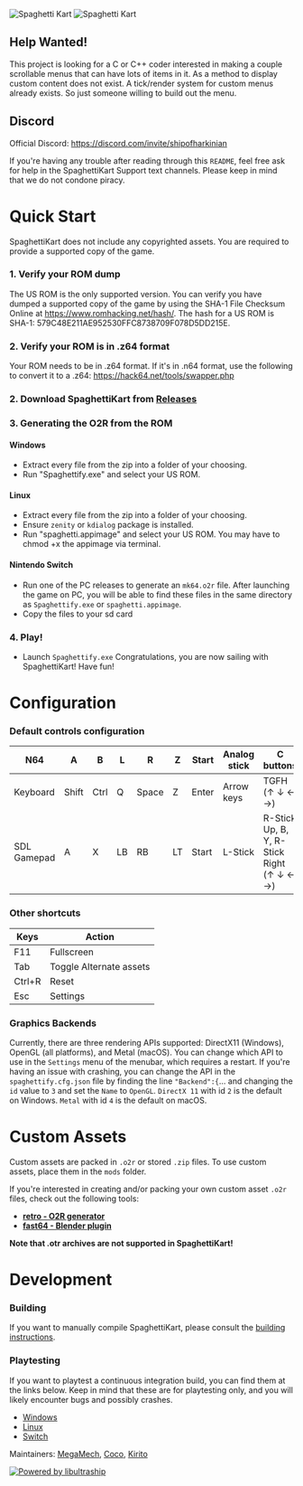 ![Spaghetti Kart](docs/spaghettigithublight.png#gh-light-mode-only)
![Spaghetti Kart](docs/spaghettigithubnight.png#gh-dark-mode-only)

## Help Wanted!
This project is looking for a C or C++ coder interested in making a couple scrollable menus that can have lots of items in it. As a method to display custom content does not exist. A tick/render system for custom menus already exists. So just someone willing to build out the menu.

## Discord

Official Discord: https://discord.com/invite/shipofharkinian

If you're having any trouble after reading through this `README`, feel free ask for help in the SpaghettiKart Support text channels. Please keep in mind that we do not condone piracy.

# Quick Start

SpaghettiKart does not include any copyrighted assets.  You are required to provide a supported copy of the game.

### 1. Verify your ROM dump
The US ROM is the only supported version. You can verify you have dumped a supported copy of the game by using the SHA-1 File Checksum Online at https://www.romhacking.net/hash/. The hash for a US ROM is SHA-1: 579C48E211AE952530FFC8738709F078D5DD215E.

### 2. Verify your ROM is in .z64 format
Your ROM needs to be in .z64 format. If it's in .n64 format, use the following to convert it to a .z64: https://hack64.net/tools/swapper.php

### 2. Download SpaghettiKart from [Releases](https://github.com/HarbourMasters/SpaghettiKart/releases)

### 3. Generating the O2R from the ROM
#### Windows
* Extract every file from the zip into a folder of your choosing.
* Run "Spaghettify.exe" and select your US ROM.

#### Linux
* Extract every file from the zip into a folder of your choosing.
* Ensure `zenity` or `kdialog` package is installed.
* Run "spaghetti.appimage" and select your US ROM. You may have to chmod +x the appimage via terminal.

#### Nintendo Switch
* Run one of the PC releases to generate an `mk64.o2r` file. After launching the game on PC, you will be able to find these files in the same directory as `Spaghettify.exe` or `spaghetti.appimage`.
* Copy the files to your sd card

### 4. Play!
* Launch `Spaghettify.exe`
Congratulations, you are now sailing with SpaghettiKart! Have fun!

# Configuration

### Default controls configuration
| N64 | A | B | L | R | Z | Start | Analog stick | C buttons | D-Pad |
| - | - | - | - | - | - | - | - | - | - |
| Keyboard | Shift | Ctrl | Q | Space | Z | Enter | Arrow keys | TGFH (↑ ↓ ← →) | Num 8 2 4 6 |
| SDL Gamepad | A | X | LB | RB | LT | Start | L-Stick | R-Stick Up, B, Y, R-Stick Right (↑ ↓ ← →) | D-Pad |

### Other shortcuts
| Keys | Action |
| - | - |
| F11 | Fullscreen |
| Tab | Toggle Alternate assets |
| Ctrl+R | Reset |
| Esc | Settings |

### Graphics Backends
Currently, there are three rendering APIs supported: DirectX11 (Windows), OpenGL (all platforms), and Metal (macOS). You can change which API to use in the `Settings` menu of the menubar, which requires a restart.  If you're having an issue with crashing, you can change the API in the `spaghettify.cfg.json` file by finding the line `"Backend":{`... and changing the `id` value to `3` and set the `Name` to `OpenGL`. `DirectX 11` with id `2` is the default on Windows. `Metal` with id `4` is the default on macOS.

# Custom Assets
Custom assets are packed in `.o2r` or stored `.zip` files. To use custom assets, place them in the `mods` folder.

If you're interested in creating and/or packing your own custom asset `.o2r` files, check out the following tools:
* [**retro - O2R generator**](https://github.com/HarbourMasters64/retro)
* [**fast64 - Blender plugin**](https://github.com/HarbourMasters/fast64)

**Note that .otr archives are not supported in SpaghettiKart!**

# Development
### Building

If you want to manually compile SpaghettiKart, please consult the [building instructions](https://github.com/HarbourMasters/SpaghettiKart/blob/main/docs/BUILDING.md).

### Playtesting
If you want to playtest a continuous integration build, you can find them at the links below. Keep in mind that these are for playtesting only, and you will likely encounter bugs and possibly crashes. 

* [Windows](https://nightly.link/HarbourMasters/SpaghettiKart/workflows/main/main/spaghettify-windows.zip)
* [Linux](https://nightly.link/HarbourMasters/SpaghettiKart/workflows/main/main/SpaghettiKart-linux.zip)
* [Switch](https://nightly.link/HarbourMasters/SpaghettiKart/workflows/main/main/Spaghettify-switch.zip)

Maintainers: [MegaMech](https://www.github.com/MegaMech), [Coco](https://www.github.com/coco875), [Kirito](https://github.com/KiritoDv)

<a href="https://github.com/Kenix3/libultraship/">
  <picture>
    <source media="(prefers-color-scheme: dark)" srcset="./docs/poweredbylus.darkmode.png">
    <img alt="Powered by libultraship" src="./docs/poweredbylus.lightmode.png">
  </picture>
</a>
